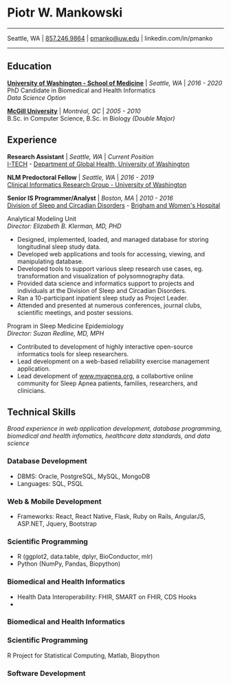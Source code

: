 # Piotr W. Mankowski
---------------------

Seattle, WA | [857.246.9864](tel:18572469864) | [pmanko@uw.edu](email:pmanko@uw.edu) | linkedin.com/in/pmanko

---------------------

## Education

**[University of Washington - School of Medicine](www.uw.edu)** | *Seattle, WA*  | *2016 - 2020*  
PhD Candidate in Biomedical and Health Informatics  
*Data Science Option*

**[McGill University](www.mcgill.ca)** | *Montréal, QC*  | *2005 - 2010*  
B.Sc. in Computer Science, B.Sc. in Biology *(Double Major)*  

## Experience

**Research Assistant** | *Seattle, WA* | *Current Position*  
[I-TECH](http://www.go2itech.org/) - [Department of Global Health, University of Washington](https://globalhealth.washington.edu/)

**NLM Predoctoral Fellow** | *Seattle, WA* | *2016 - 2019*  
[Clinical Informatics Research Group - University of Washington]((https://www.cirg.washington.edu/))

  
**Senior IS Programmer/Analyst** | *Boston, MA* | *2010 - 2016*  
[Division of Sleep and Circadian Disorders](https://www.brighamandwomens.org/medicine/sleep-and-circadian-disorders/overview) - [Brigham and Women's Hospital](https://www.brighamandwomens.org/)

Analytical Modeling Unit  
*Director: Elizabeth B. Klerman, MD, PHD*

- Designed, implemented, loaded, and managed database for storing longitudinal sleep study data.
- Developed web applications and tools for accessing, viewing, and manipulating database.
- Developed tools to support various sleep research use cases, eg. transformation and visualization of polysomnography data.
- Provided data science and informatics support to projects and individuals at the Division of Sleep and Circadian Disorders.
- Ran a 10-participant inpatient sleep study as Project Leader. 
- Attended and presented at numerous conferences, journal clubs, scientific meetings, and poster sessions. 
 
Program in Sleep Medicine Epidemiology  
*Director: Suzan Redline, MD, MPH*

- Contributed to development of highly interactive open-source informatics tools for sleep researchers.
- Lead development on a web-based reliability exercise management application.
- Lead development of www.myapnea.org, a collabortive online community for Sleep Apnea patients, families, researchers, and clinicians.

## Technical Skills

*Broad experience in web application development, database programming, biomedical and health infomatics, healthcare data standards, and data science*

### Database Development
- DBMS: Oracle, PostgreSQL, MySQL, MongoDB
- Languages: SQL, PSQL  

### Web & Mobile Development
- Frameworks: React, React Native, Flask, Ruby on Rails, AngularJS, ASP.NET, Jquery, Bootstrap

### Scientific Programming
- R (ggplot2, data.table, dplyr, BioConductor, mlr) 
- Python (NumPy, Pandas, Biopython)

### Biomedical and Health Informatics
- Health Data Interoperability: FHIR, SMART on FHIR, CDS Hooks
- 


### Biomedical and Health Informatics 

### Scientific Programming
R Project for Statistical Computing, Matlab, Biopython

### Software Development





